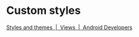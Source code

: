 # Custom styles
[Styles and themes  |  Views  |  Android Developers](https://developer.android.com/develop/ui/views/theming/themes)